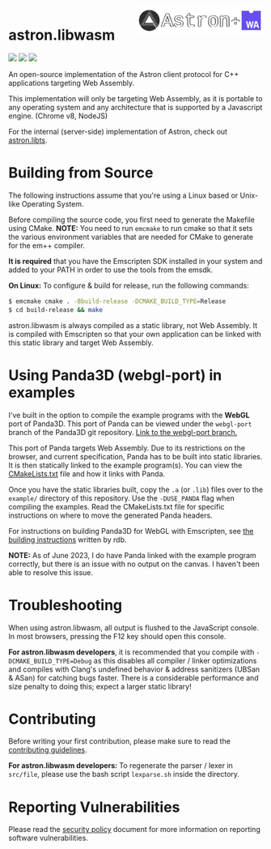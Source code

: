 <img src="logo/astron.libwasm.png" align="right" width="50%"/>

astron.libwasm
==============

![](https://img.shields.io/discord/1066973060357443644?color=blue&label=Discord&logo=discord&logoColor=white) ![](https://img.shields.io/github/last-commit/Max-Rodriguez/astron.libwasm) ![](https://img.shields.io/github/license/Max-Rodriguez/astron.libwasm)

An open-source implementation of the Astron client  protocol for C++ applications targeting Web Assembly.

This implementation will only be targeting Web Assembly,
as it is portable to any operating system and any
architecture that is supported by a Javascript engine. (Chrome v8, NodeJS)

For the internal (server-side) implementation of Astron, check out [astron.libts](https://github.com/Max-Rodriguez/astron.libts).

# Building from Source

The following instructions assume that you're using a Linux based or Unix-like Operating System.

Before compiling the source code, you first need to generate the Makefile using CMake.
**NOTE:** You need to run `emcmake` to run cmake so that it sets the various
environment variables that are needed for CMake to generate for the em++ compiler.

**It is required** that you have the Emscripten SDK installed in your system
and added to your PATH in order to use the tools from the emsdk.

**On Linux:** To configure & build for release, run the following commands:

```bash
$ emcmake cmake . -Bbuild-release -DCMAKE_BUILD_TYPE=Release
$ cd build-release && make
```

astron.libwasm is always compiled as a static library, not Web Assembly. It is compiled with Emscripten
so that your own application can be linked with this static library and target Web Assembly.

# Using Panda3D (webgl-port) in examples

I've built in the option to compile the example programs with the **WebGL** port of Panda3D.
This port of Panda can be viewed under the `webgl-port` branch of the Panda3D git repository.
[Link to the webgl-port branch.](https://github.com/panda3d/panda3d/tree/webgl-port)

This port of Panda targets Web Assembly. Due to its restrictions on the browser,
and current specification, Panda has to be built into static libraries.
It is then statically linked to the example program(s). You can view the
[CMakeLists.txt](./CMakeLists.txt) file and how it links with Panda.

Once you have the static libraries built, copy the `.a` (or `.lib`) files
over to the `example/` directory of this repository. Use the `-DUSE_PANDA` flag when compiling the examples.
Read the CMakeLists.txt file for specific instructions on where to move the generated Panda headers.

For instructions on building Panda3D for WebGL with Emscripten, see
[the building instructions](https://rdb.name/panda3d-webgl.md.html) written by rdb.

**NOTE:** As of June 2023, I do have Panda linked with the example program correctly,
but there is an issue with no output on the canvas. I haven't been able to resolve this issue.

# Troubleshooting

When using astron.libwasm, all output is flushed to the JavaScript console. In most browsers, pressing the F12 key should open this console.

**For astron.libwasm developers**, it is recommended that you compile with `-DCMAKE_BUILD_TYPE=Debug` as this disables
all compiler / linker optimizations and compiles with Clang's undefined behavior & address sanitizers (UBSan & ASan) for catching bugs faster.
There is a considerable performance and size penalty to doing this; expect a larger static library!

# Contributing

Before writing your first contribution, please make sure to read the [contributing guidelines](CONTRIBUTING.md).

**For astron.libwasm developers:** To regenerate the parser / lexer in `src/file`,
please use the bash script `lexparse.sh` inside the directory.

# Reporting Vulnerabilities

Please read the [security policy](SECURITY.md) document for more information on reporting software vulnerabilities.
